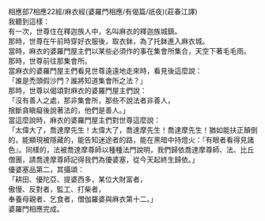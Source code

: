 相應部7相應22經/麻衣經(婆羅門相應/有偈篇/祇夜)(莊春江譯)  
我聽到這樣：  
有一次，世尊住在釋迦族人中，名叫麻衣的釋迦族城鎮。  
那時，世尊在午前時穿好衣服後，取衣鉢，為了托鉢進入麻衣城。  
當時，麻衣的婆羅門屋主們以某些必須作的事在集會所集合，天空下著毛毛雨。  
那時，世尊前往那集會所。  
當麻衣的婆羅門屋主們看見世尊遠遠地走來時，看見後這麼說：  
「誰是禿頭假沙門？誰將知道集會所之法？」  
那時，世尊以偈頌對麻衣的婆羅門屋主們說：  
「沒有善人之處，那非集會所，那些不說法者非善人，  
捨斷貪瞋癡後說著法的，他們是善人。」  
當這麼說時，麻衣的婆羅門屋主們對世尊這麼說：  
「太偉大了，喬達摩先生！太偉大了，喬達摩先生！喬達摩先生！猶如能扶正顛倒的，能顯現被隱藏的，能告知迷途者的路，能在黑暗中持燈火：『有眼者看得見諸色』。同樣的，法被喬達摩尊師以種種法門說明，我們歸依喬達摩尊師、法、比丘僧團，請喬達摩尊師記得我們為優婆塞，從今天起終生歸依。」  
優婆塞品第二，其攝頌：  
「耕田、優陀亞、提婆西多，某位大財富者，  
傲慢、反對者，監工、打柴者，  
奉養母親者、乞食者，僧伽羅婆與麻衣第十二。」  
婆羅門相應完成。  
  
  
